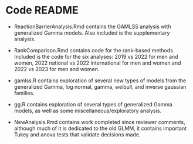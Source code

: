 # Code README

+ ReactionBarrierAnalysis.Rmd contains the GAMLSS analysis with generalized
Gamma models.  Also included is the supplementary analysis.

+ RankComparison.Rmd contains code for the rank-based methods.  Included is the
code for the six analyses: 2019 vs 2022 for men and women, 2022 national vs
2022 international for men and women and 2022 vs 2023 for men and women.

+ gamlss.R contains exploration of several new types of models from
the generalized Gamma, log normal, gamma, weibull, and inverse gaussian families.

+ gg.R contains exploration of several types of generalized Gamma models, as
well as some miscellaneous/exploratory analysis.

+ NewAnalysis.Rmd contains work completed since reviewer comments, although
much of it is dedicated to the old GLMM, it contains important Tukey and
anova tests that validate decisions made.

